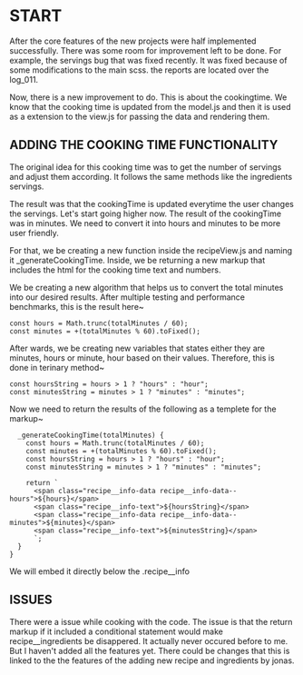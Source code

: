 # START

After the core features of the new projects were half implemented successfully. There was some room for improvement left to be done. For example,  the servings bug that was fixed recently. It was fixed because of some modifications to the main scss. the reports are located over the log_011.


Now, there is a new improvement to do. This is about the cookingtime. We know that the cooking time is updated from the model.js and then it is used as a extension to the view.js for passing the data and rendering them. 


## ADDING THE COOKING TIME FUNCTIONALITY
The original idea for this cooking time was to get the number of servings and adjust them according. It follows the same methods like the ingredients servings. 

The result was that the cookingTime is updated everytime the user changes the servings.
Let's start going higher now. The result of the cookingTime was in minutes. We need to convert it into hours and minutes to be more user friendly.

For that, we be creating a new function inside the recipeView.js and naming it _generateCookingTime. Inside, we be returning a new markup that includes the html for the cooking time text and numbers.

We be creating a new algorithm that helps us to convert the total minutes into our desired results. After multiple testing and performance benchmarks, this is the result here~

```
const hours = Math.trunc(totalMinutes / 60);
const minutes = +(totalMinutes % 60).toFixed();
```

After wards, we be creating new variables that states either they are minutes, hours or minute, hour based on their values. 
Therefore, this is done in terinary method~

```
const hoursString = hours > 1 ? "hours" : "hour";
const minutesString = minutes > 1 ? "minutes" : "minutes";
```

Now we need to return the results of the following as a templete for the markup~

```
  _generateCookingTime(totalMinutes) {
    const hours = Math.trunc(totalMinutes / 60);
    const minutes = +(totalMinutes % 60).toFixed();
    const hoursString = hours > 1 ? "hours" : "hour";
    const minutesString = minutes > 1 ? "minutes" : "minutes";

    return `
      <span class="recipe__info-data recipe__info-data--hours">${hours}</span>
      <span class="recipe__info-text">${hoursString}</span>
      <span class="recipe__info-data recipe__info-data--minutes">${minutes}</span>
      <span class="recipe__info-text">${minutesString}</span>
      `;
  }
}
```

We will embed it directly below the .recipe__info

## ISSUES

There were a issue while cooking with the code. The issue is that the return markup if it included a conditional statement would make recipe__ingredients be disappered. It actually never occured before to me. But I haven't added all the features yet. There could be changes that this is linked to the the features of the adding new recipe and ingredients by jonas. 